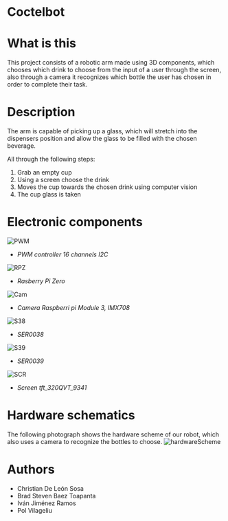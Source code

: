 # Coctelbot
# What is this
This project consists of a robotic arm made using 3D components, which chooses which drink to choose from the input of a user through the screen, also through a camera it recognizes which bottle the user has chosen in order to complete their task.

# Description
The arm is capable of picking up a glass, which will stretch into the dispensers position and allow the glass to be filled with the chosen beverage.

All through the following steps:
1. Grab an empty cup
2. Using a screen choose the drink
3. Moves the cup towards the chosen drink using computer vision
4. The cup glass is taken

# Electronic components
![PWM](https://github.com/murtion/coctelbot/blob/main/Components/PWM%20controller%2016%20channels%20I2C.jpg)
- *PWM controller 16 channels I2C*

![RPZ](https://github.com/murtion/coctelbot/blob/main/Components/Rasberry%20Pi%20Zero.jpg)
- *Rasberry Pi Zero*

![Cam](https://github.com/murtion/coctelbot/blob/main/Components/Camera.jpg)
- *Camera  Raspberri pi Module 3, IMX708*

![S38](https://github.com/murtion/coctelbot/blob/main/Components/SER0038.jpg)
- *SER0038*

![S39](https://github.com/murtion/coctelbot/blob/main/Components/SER0039.jpg)
- *SER0039*

![SCR](https://github.com/murtion/coctelbot/blob/main/Components/Screen.jpg)
- *Screen tft_320QVT_9341*

# Hardware schematics
The following photograph shows the hardware scheme of our robot, which also uses a camera to recognize the bottles to choose.
![hardwareScheme](https://github.com/murtion/coctelbot/blob/main/Esquema%20HW.png)



# Authors 
- Christian De León Sosa 
- Brad Steven Baez Toapanta
- Iván Jiménez Ramos
- Pol Vilageliu
